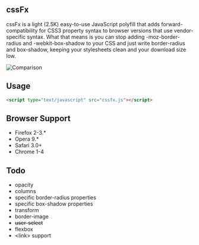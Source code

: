 cssFx
------

cssFx is a light (2.5K) easy-to-use JavaScript polyfill that adds forward-compatibility for CSS3 property syntax to browser versions that use vendor-specific syntax. What that means is you can stop adding -moz-border-radius and -webkit-box-shadow to your CSS and just write border-radius and box-shadow, keeping your stylesheets clean and your download size low.

![Comparison](http://imsky.github.com/cssFx/comparison.png)

Usage
------
``` html
<script type="text/javascript" src="cssfx.js"></script>
```

Browser Support
------

  * Firefox 2-3.*
  * Opera 9.*
  * Safari 3.0+
  * Chrome 1-4

Todo
------

  * opacity
  * columns
  * specific border-radius properties
  * specific box-shadow properties
  * transform
  * border-image
  * <del>user-select</del>
  * flexbox
  * &lt;link&gt; support
